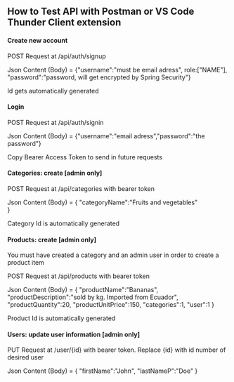 ## How to Test API with Postman or VS Code Thunder Client extension

#### Create new account

POST Request at /api/auth/signup

Json Content (Body) = {"username":"must be email adress", role:["NAME"], "password":"password, will get encrypted by Spring Security"}

Id gets automatically generated

#### Login

POST Request at /api/auth/signin

Json Content (Body) = {"username":"email adress","password":"the password"}

Copy Bearer Access Token to send in future requests

#### Categories: create [admin only]

POST Request at /api/categories with bearer token

Json Content (Body) = 
{
"categoryName":"Fruits and vegetables"  
}

Category Id is automatically generated

#### Products: create [admin only]

You must have created a category and an admin user in order to create a product item

POST Request at /api/products with bearer token

Json Content (Body) = 
{
"productName":"Bananas",
"productDescription":"sold by kg. Imported from Ecuador",
"productQuantity":20,
"productUnitPrice":150,
"categories":1,
"user":1
}

Product Id is automatically generated

#### Users: update user information [admin only]

PUT Request at /user/{id} with bearer token. Replace {id} with id number of desired user

Json Content (Body) = 
{
"firstName":"John",
"lastNameP":"Doe"
}